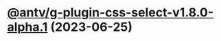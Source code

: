 # [@antv/g-plugin-css-select-v1.8.0-alpha.1](https://github.com/antvis/g/compare/@antv/g-plugin-css-select@1.7.50...@antv/g-plugin-css-select@1.8.0-alpha.1) (2023-06-25)
